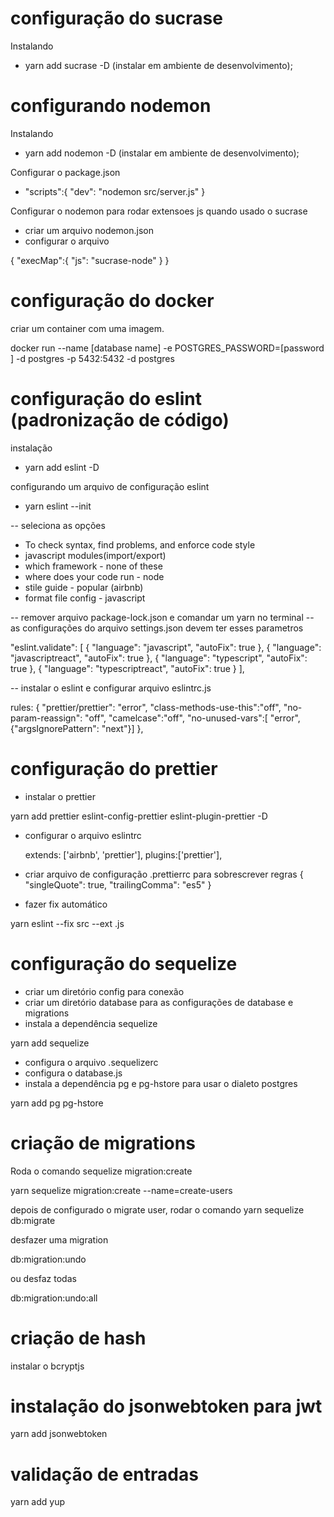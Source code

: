 # configuração do sucrase

Instalando

- yarn add sucrase -D (instalar em ambiente de desenvolvimento);

# configurando nodemon

Instalando

- yarn add nodemon -D (instalar em ambiente de desenvolvimento);

Configurar o package.json

- "scripts":{
  "dev": "nodemon src/server.js"
  }

Configurar o nodemon para rodar extensoes js quando usado o sucrase

- criar um arquivo nodemon.json
- configurar o arquivo

{
"execMap":{
"js": "sucrase-node"
}
}

# configuração do docker

criar um container com uma imagem.

docker run --name [database name] -e POSTGRES_PASSWORD=[password ] -d postgres -p 5432:5432 -d postgres

# configuração do eslint (padronização de código)

instalação

- yarn add eslint -D

configurando um arquivo de configuração eslint

- yarn eslint --init

-- seleciona as opções

- To check syntax, find problems, and enforce code style
- javascript modules(import/export)
- which framework - none of these
- where does your code run - node
- stile guide - popular (airbnb)
- format file config - javascript

-- remover arquivo package-lock.json e comandar um yarn no terminal
-- as configurações do arquivo settings.json devem ter esses parametros

"eslint.validate": [
{
"language": "javascript",
"autoFix": true
},
{
"language": "javascriptreact",
"autoFix": true
},
{
"language": "typescript",
"autoFix": true
},
{
"language": "typescriptreact",
"autoFix": true
}
],

-- instalar o eslint e configurar arquivo eslintrc.js

rules: {
"prettier/prettier": "error",
"class-methods-use-this":"off",
"no-param-reassign": "off",
"camelcase":"off",
"no-unused-vars":[
"error", {"argsIgnorePattern": "next"}]
},

# configuração do prettier

- instalar o prettier

yarn add prettier eslint-config-prettier eslint-plugin-prettier -D

- configurar o arquivo eslintrc

  extends: ['airbnb', 'prettier'],
  plugins:['prettier'],

- criar arquivo de configuração .prettierrc para sobrescrever regras
  {
  "singleQuote": true,
  "trailingComma": "es5"
  }

- fazer fix automático

yarn eslint --fix src --ext .js

# configuração do sequelize

- criar um diretório config para conexão
- criar um diretório database para as configurações de database e migrations
- instala a dependência sequelize

yarn add sequelize

- configura o arquivo .sequelizerc
- configura o database.js
- instala a dependência pg e pg-hstore para usar o dialeto postgres

yarn add pg pg-hstore

# criação de migrations

Roda o comando sequelize migration:create

yarn sequelize migration:create --name=create-users

depois de configurado o migrate user, rodar o comando yarn sequelize db:migrate

desfazer uma migration

db:migration:undo

ou desfaz todas

db:migration:undo:all

# criação de hash

instalar o bcryptjs

# instalação do jsonwebtoken para jwt

yarn add jsonwebtoken

# validação de entradas

yarn add yup
